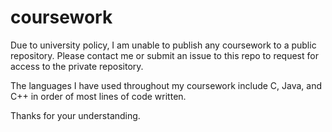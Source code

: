 # coursework

Due to university policy, I am unable to publish any coursework to a public repository. Please contact me or submit an issue to this repo to request for access to the private repository.

The languages I have used throughout my coursework include C, Java, and C++ in order of most lines of code written. 

Thanks for your understanding.
